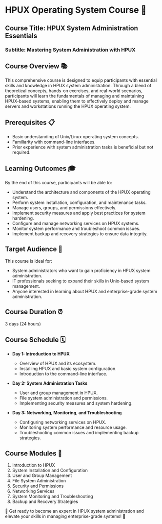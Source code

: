 # HPUX Operating System Course 🐧

## Course Title: HPUX System Administration Essentials
### Subtitle: Mastering System Administration with HPUX

## Course Overview 📚
This comprehensive course is designed to equip participants with essential skills and knowledge in HPUX system administration. Through a blend of theoretical concepts, hands-on exercises, and real-world scenarios, participants will learn the fundamentals of managing and maintaining HPUX-based systems, enabling them to effectively deploy and manage servers and workstations running the HPUX operating system.

## Prerequisites 📋
- Basic understanding of Unix/Linux operating system concepts.
- Familiarity with command-line interfaces.
- Prior experience with system administration tasks is beneficial but not required.

## Learning Outcomes 🎓
By the end of this course, participants will be able to:
- Understand the architecture and components of the HPUX operating system.
- Perform system installation, configuration, and maintenance tasks.
- Manage users, groups, and permissions effectively.
- Implement security measures and apply best practices for system hardening.
- Configure and manage networking services on HPUX systems.
- Monitor system performance and troubleshoot common issues.
- Implement backup and recovery strategies to ensure data integrity.

## Target Audience 🎯
This course is ideal for:
- System administrators who want to gain proficiency in HPUX system administration.
- IT professionals seeking to expand their skills in Unix-based system management.
- Anyone interested in learning about HPUX and enterprise-grade system administration.

## Course Duration ⏰
3 days (24 hours)

## Course Schedule 🗓️
- **Day 1: Introduction to HPUX**
  - Overview of HPUX and its ecosystem.
  - Installing HPUX and basic system configuration.
  - Introduction to the command-line interface.

- **Day 2: System Administration Tasks**
  - User and group management in HPUX.
  - File system administration and permissions.
  - Implementing security measures and system hardening.

- **Day 3: Networking, Monitoring, and Troubleshooting**
  - Configuring networking services on HPUX.
  - Monitoring system performance and resource usage.
  - Troubleshooting common issues and implementing backup strategies.

## Course Modules 📑
1. Introduction to HPUX
2. System Installation and Configuration
3. User and Group Management
4. File System Administration
5. Security and Permissions
6. Networking Services
7. System Monitoring and Troubleshooting
8. Backup and Recovery Strategies

🚀 Get ready to become an expert in HPUX system administration and elevate your skills in managing enterprise-grade systems! 🚀
